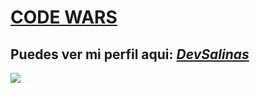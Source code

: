# [**CODE WARS**](www.codewars.com)
## Puedes ver mi perfil aqui: [*DevSalinas*](https://www.codewars.com/users/devsalinas)
![](https://www.codewars.com/users/devsalinas/badges/large)

